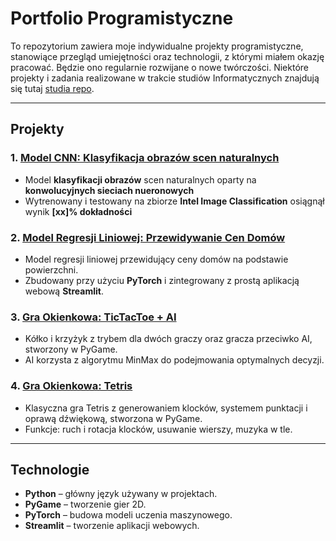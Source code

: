 # Portfolio Programistyczne

To repozytorium zawiera moje indywidualne projekty programistyczne, stanowiące przegląd umiejętności oraz technologii, z którymi miałem okazję pracować. Będzie ono regularnie rozwijane o nowe twórczości. Niektóre projekty i zadania realizowane w trakcie studiów Informatycznych znajdują się tutaj [studia repo](https://github.com/wojgal/studia).

---

## Projekty

### 1. [Model CNN: Klasyfikacja obrazów scen naturalnych](./CNN)
- Model **klasyfikacji obrazów** scen naturalnych oparty na **konwolucyjnych sieciach nueronowych**
- Wytrenowany i testowany na zbiorze **Intel Image Classification** osiągnął wynik **[xx]% dokładności**

### 2. [Model Regresji Liniowej: Przewidywanie Cen Domów](./LinearRegression%20Model)
- Model regresji liniowej przewidujący ceny domów na podstawie powierzchni.
- Zbudowany przy użyciu **PyTorch** i zintegrowany z prostą aplikacją webową **Streamlit**.

### 3. [Gra Okienkowa: TicTacToe + AI](./TicTacToe%20%2B%20AI)
- Kółko i krzyżyk z trybem dla dwóch graczy oraz gracza przeciwko AI, stworzony w PyGame.
- AI korzysta z algorytmu MinMax do podejmowania optymalnych decyzji.

### 4. [Gra Okienkowa: Tetris](./Tetris)
- Klasyczna gra Tetris z generowaniem klocków, systemem punktacji i oprawą dźwiękową, stworzona w PyGame.
- Funkcje: ruch i rotacja klocków, usuwanie wierszy, muzyka w tle.

---

## Technologie
- **Python** – główny język używany w projektach.
- **PyGame** – tworzenie gier 2D.
- **PyTorch** – budowa modeli uczenia maszynowego.
- **Streamlit** – tworzenie aplikacji webowych.

